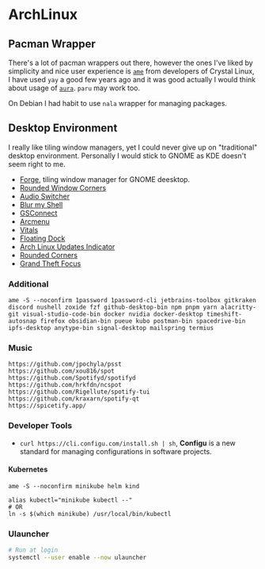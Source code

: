 # ArchLinux

## Pacman Wrapper

There's a lot of pacman wrappers out there, however the ones I've liked by simplicity and nice user experience is [`ame`](https://aur.archlinux.org/packages/ame) from developers of Crystal Linux, I have used `yay` a good few years ago and it was good actually I would think about usage of [`aura`](https://fosskers.github.io/aura/). `paru` may work too.

On Debian I had habit to use `nala` wrapper for managing packages.

## Desktop Environment

I really like tiling window managers, yet I could never give up on "traditional" desktop environment. Personally I would stick to GNOME as KDE doesn't seem right to me.

- [Forge](https://extensions.gnome.org/extension/4481/forge/), tiling window manager for GNOME deesktop.
- [Rounded Window Corners](https://extensions.gnome.org/extension/5237/rounded-window-corners/)
- [Audio Switcher](https://extensions.gnome.org/extension/1092/audio-switcher/)
- [Blur my Shell](https://extensions.gnome.org/extension/3193/blur-my-shell/)
- [GSConnect](https://extensions.gnome.org/extension/1319/gsconnect/)
- [Arcmenu](https://extensions.gnome.org/extension/3628/arcmenu/)
- [Vitals](https://extensions.gnome.org/extension/1460/vitals/)
- [Floating Dock](https://extensions.gnome.org/extension/3730/floating-dock/)
- [Arch Linux Updates Indicator](https://extensions.gnome.org/extension/1010/archlinux-updates-indicator/)
- [Rounded Corners](https://extensions.gnome.org/extension/1514/rounded-corners/)
- [Grand Theft Focus](https://extensions.gnome.org/extension/5410/grand-theft-focus/)


### Additional

```
ame -S --noconfirm 1password 1password-cli jetbrains-toolbox gitkraken discord nushell zoxide fzf github-desktop-bin npm pnpm yarn alacritty-git visual-studio-code-bin docker nvidia docker-desktop timeshift-autosnap firefox obsidian-bin pueue kubo postman-bin spacedrive-bin ipfs-desktop anytype-bin signal-desktop mailspring termius
```

### Music

```
https://github.com/jpochyla/psst
https://github.com/xou816/spot
https://github.com/Spotifyd/spotifyd
https://github.com/hrkfdn/ncspot
https://github.com/Rigellute/spotify-tui
https://github.com/kraxarn/spotify-qt
https://spicetify.app/
```

### Developer Tools

- `curl https://cli.configu.com/install.sh | sh`, **Configu** is a new standard for managing configurations in software projects.

#### Kubernetes

```
ame -S --noconfirm minikube helm kind
```

```
alias kubectl="minikube kubectl --"
# OR
ln -s $(which minikube) /usr/local/bin/kubectl 
```

### Ulauncher

```bash
# Run at login
systemctl --user enable --now ulauncher
```